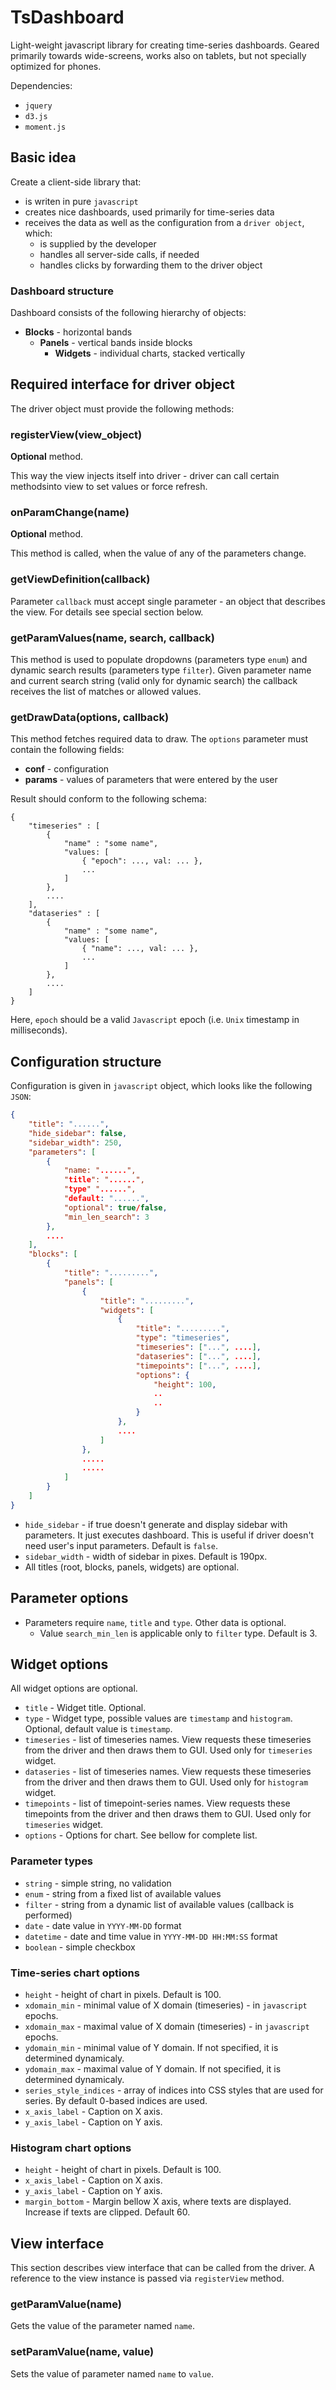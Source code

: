 # TsDashboard

Light-weight javascript library for creating time-series dashboards. 
Geared primarily towards wide-screens, works also on tablets,
but not specially optimized for phones.

Dependencies:

- `jquery`
- `d3.js`
- `moment.js`

## Basic idea

Create a client-side library that:

- is writen in pure `javascript`
- creates nice dashboards, used primarily for time-series data
- receives the data as well as the configuration from a `driver object`, which:
    - is supplied by the developer
    - handles all server-side calls, if needed
    - handles clicks by forwarding them to the driver object

### Dashboard structure

Dashboard consists of the following hierarchy of objects:

- **Blocks** - horizontal bands
    - **Panels** - vertical bands inside blocks
        - **Widgets** - individual charts, stacked vertically

## Required interface for driver object

The driver object must provide the following methods:

### registerView(view_object)

**Optional** method.

This way the view injects itself into driver - driver can call certain methodsinto view to 
set values or force refresh.

### onParamChange(name)

**Optional** method.

This method is called, when the value of any of the parameters change.

### getViewDefinition(callback)

Parameter `callback` must accept single parameter - an object that describes the view. For details see special section below.

### getParamValues(name, search, callback)

This method is used to populate dropdowns (parameters type `enum`) 
and dynamic search results (parameters type `filter`). Given parameter name 
and current search string (valid only for dynamic search)
the callback receives the list of matches or allowed values.

### getDrawData(options, callback)

This method fetches required data to draw. The `options` parameter must contain the following fields:

- **conf** - configuration 
- **params** - values of parameters that were entered by the user

Result should conform to the following schema:

``````
{
    "timeseries" : [
        { 
            "name" : "some name",
            "values: [
                { "epoch": ..., val: ... },
                ...
            ]
        },
        ....
    ],
    "dataseries" : [
        { 
            "name" : "some name",
            "values: [
                { "name": ..., val: ... },
                ...
            ]
        },
        ....
    ]
}
``````

Here, `epoch` should be a valid `Javascript` epoch (i.e. `Unix` timestamp in milliseconds).

## Configuration structure

Configuration is given in `javascript` object, which looks like the following `JSON`:
```````````json
{
    "title": "......",
    "hide_sidebar": false,
    "sidebar_width": 250,
    "parameters": [
        {
            "name: "......",
            "title": "......",
            "type" "......",
            "default: "......",
            "optional": true/false,
            "min_len_search": 3
        },
        ....
    ],
    "blocks": [
        {
            "title": ".........",
            "panels": [
                {
                    "title": ".........",
                    "widgets": [
                        {
                            "title": ".........",
                            "type": "timeseries",
                            "timeseries": ["...", ....],
                            "dataseries": ["...", ....],
                            "timepoints": ["...", ....],
                            "options": {
                                "height": 100,
                                ..
                                ..
                            }
                        },
                        ....
                    ]
                },
                .....
                .....
            ]
        }
    ]
}
```````````
- `hide_sidebar` - if true doesn't generate and display sidebar with parameters. It just executes dashboard. This is useful if driver doesn't need user's input parameters. Default is `false`.
- `sidebar_width` - width of sidebar in pixes. Default is 190px.
- All titles (root, blocks, panels, widgets) are optional.

## Parameter options

- Parameters require `name`, `title` and `type`. Other data is optional.
    - Value `search_min_len` is applicable only to `filter` type. Default is 3.

## Widget options

All widget options are optional.

- `title` - Widget title. Optional.
- `type` - Widget type, possible values are `timestamp` and `histogram`. Optional, default value is `timestamp`. 
- `timeseries` - list of timeseries names. View requests these timeseries from the driver and then draws them to GUI. Used only for `timeseries` widget.
- `dataseries` - list of timeseries names. View requests these timeseries from the driver and then draws them to GUI. Used only for `histogram` widget.
- `timepoints` - list of timepoint-series names. View requests these timepoints from the driver and then draws them to GUI. Used only for `timeseries` widget.
- `options` - Options for chart. See bellow for complete list.

### Parameter types

- `string` - simple string, no validation
- `enum` - string from a fixed list of available values
- `filter` - string from a dynamic list of available values (callback is performed)
- `date` - date value in `YYYY-MM-DD` format
- `datetime` - date and time value in `YYYY-MM-DD HH:MM:SS` format
- `boolean` - simple checkbox

### Time-series chart options

- `height` - height of chart in pixels. Default is 100.
- `xdomain_min` - minimal value of X domain (timeseries) - in `javascript` epochs.
- `xdomain_max` - maximal value of X domain (timeseries) - in `javascript` epochs.
- `ydomain_min` - minimal value of Y domain. If not specified, it is determined dynamicaly.
- `ydomain_max` - maximal value of Y domain. If not specified, it is determined dynamicaly.
- `series_style_indices` - array of indices into CSS styles that are used for series. By default 0-based indices are used.
- `x_axis_label` - Caption on X axis.
- `y_axis_label` - Caption on Y axis.

### Histogram chart options

- `height` - height of chart in pixels. Default is 100.
- `x_axis_label` - Caption on X axis.
- `y_axis_label` - Caption on Y axis.
- `margin_bottom` - Margin bellow X axis, where texts are displayed. Increase if texts are clipped. Default 60.


## View interface

This section describes view interface that can be called from the driver. 
A reference to the view instance is passed via `registerView` method.

### getParamValue(name)

Gets the value of the parameter named `name`.

### setParamValue(name, value)

Sets the value of parameter named `name` to `value`.